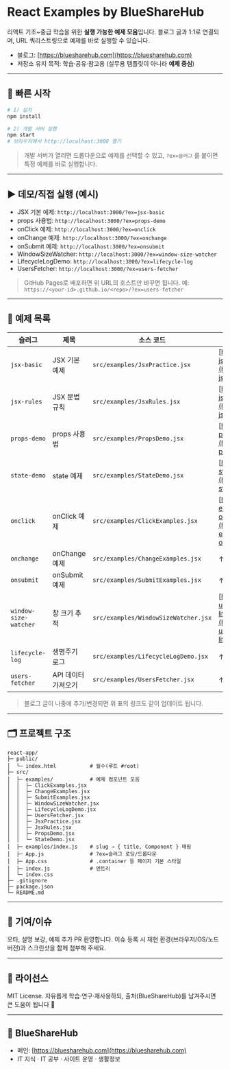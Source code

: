 # React Examples by BlueShareHub

리액트 기초\~중급 학습을 위한 **실행 가능한 예제 모음**입니다. 블로그 글과 1:1로 연결되며, URL 쿼리스트링으로 예제를 바로 실행할 수 있습니다.

* 블로그: [https://bluesharehub.com](https://bluesharehub.com)
* 저장소 유지 목적: 학습·공유·참고용 (실무용 템플릿이 아니라 **예제 중심**)

---

## 🚀 빠른 시작

```bash
# 1) 설치
npm install

# 2) 개발 서버 실행
npm start
# 브라우저에서 http://localhost:3000 열기
```

> 개발 서버가 열리면 드롭다운으로 예제를 선택할 수 있고,
> `?ex=슬러그` 를 붙이면 특정 예제를 바로 실행합니다.

---

## ▶️ 데모/직접 실행 (예시)

* JSX 기본 예제: `http://localhost:3000/?ex=jsx-basic`
* props 사용법: `http://localhost:3000/?ex=props-demo`
* onClick 예제: `http://localhost:3000/?ex=onclick`
* onChange 예제: `http://localhost:3000/?ex=onchange`
* onSubmit 예제: `http://localhost:3000/?ex=onsubmit`
* WindowSizeWatcher: `http://localhost:3000/?ex=window-size-watcher`
* LifecycleLogDemo: `http://localhost:3000/?ex=lifecycle-log`
* UsersFetcher: `http://localhost:3000/?ex=users-fetcher`

> GitHub Pages로 배포하면 위 URL의 호스트만 바꾸면 됩니다.
> 예: `https://<your-id>.github.io/<repo>/?ex=users-fetcher`

---

## 🧭 예제 목록

| 슬러그                   | 제목           | 소스 코드                                | 관련 글                                                                                                                                                 |
| --------------------- | ------------ | ------------------------------------ | ---------------------------------------------------------------------------------------------------------------------------------------------------- |
| `jsx-basic`           | JSX 기본 예제    | `src/examples/JsxPractice.jsx`       | [https://bluesharehub.com/react-jsx-basics/](https://bluesharehub.com/react-jsx-basics/)                                                             |
| `jsx-rules`           | JSX 문법 규칙    | `src/examples/JsxRules.jsx`          | [https://bluesharehub.com/react-jsx-rules/](https://bluesharehub.com/react-jsx-rules/)                                                               |
| `props-demo`          | props 사용법    | `src/examples/PropsDemo.jsx`         | [https://bluesharehub.com/react-props-usage/](https://bluesharehub.com/react-props-usage/)                                                           |
| `state-demo`          | state 예제     | `src/examples/StateDemo.jsx`         | [https://bluesharehub.com/react-state-usestate/](https://bluesharehub.com/react-state-usestate/)                                                     |
| `onclick`             | onClick 예제   | `src/examples/ClickExamples.jsx`     | [https://bluesharehub.com/react-event-handling-onclick-onchange-onsubmit/](https://bluesharehub.com/react-event-handling-onclick-onchange-onsubmit/) |
| `onchange`            | onChange 예제  | `src/examples/ChangeExamples.jsx`    | ↑ 동일                                                                                                                                                 |
| `onsubmit`            | onSubmit 예제  | `src/examples/SubmitExamples.jsx`    | ↑ 동일                                                                                                                                                 |
| `window-size-watcher` | 창 크기 추적      | `src/examples/WindowSizeWatcher.jsx` | [https://bluesharehub.com/react-useeffect-dependency-lifecycle/](https://bluesharehub.com/react-useeffect-dependency-lifecycle/)                     |
| `lifecycle-log`       | 생명주기 로그      | `src/examples/LifecycleLogDemo.jsx`  | ↑ 동일                                                                                                                                                 |
| `users-fetcher`       | API 데이터 가져오기 | `src/examples/UsersFetcher.jsx`      | ↑ 동일                                                                                                                                                 |

> 블로그 글이 나중에 추가/변경되면 위 표의 링크도 같이 업데이트 됩니다.

---

## 🗂 프로젝트 구조

```
react-app/
├─ public/
│  └─ index.html           # 필수(루트 #root)
├─ src/
│  ├─ examples/            # 예제 컴포넌트 모음
│  │  ├─ ClickExamples.jsx
│  │  ├─ ChangeExamples.jsx
│  │  ├─ SubmitExamples.jsx
│  │  ├─ WindowSizeWatcher.jsx
│  │  ├─ LifecycleLogDemo.jsx
│  │  ├─ UsersFetcher.jsx
│  │  ├─ JsxPractice.jsx
│  │  ├─ JsxRules.jsx
│  │  ├─ PropsDemo.jsx
│  │  └─ StateDemo.jsx
│  ├─ examples/index.js    # slug → { title, Component } 매핑
│  ├─ App.js               # ?ex=슬러그 로딩/드롭다운
│  ├─ App.css              # .container 등 페이지 기본 스타일
│  ├─ index.js             # 엔트리
│  └─ index.css
├─ .gitignore
├─ package.json
└─ README.md
```

---

## 🤝 기여/이슈

오타, 설명 보강, 예제 추가 PR 환영합니다. 이슈 등록 시 재현 환경(브라우저/OS/노드 버전)과 스크린샷을 함께 첨부해 주세요.

---

## 📄 라이선스

MIT License. 자유롭게 학습·연구·재사용하되, 출처(BlueShareHub)를 남겨주시면 큰 도움이 됩니다 🙏

---

## 🔵 BlueShareHub

* 메인: [https://bluesharehub.com](https://bluesharehub.com)
* IT 지식 · IT 공부 · 사이트 운영 · 생활정보
